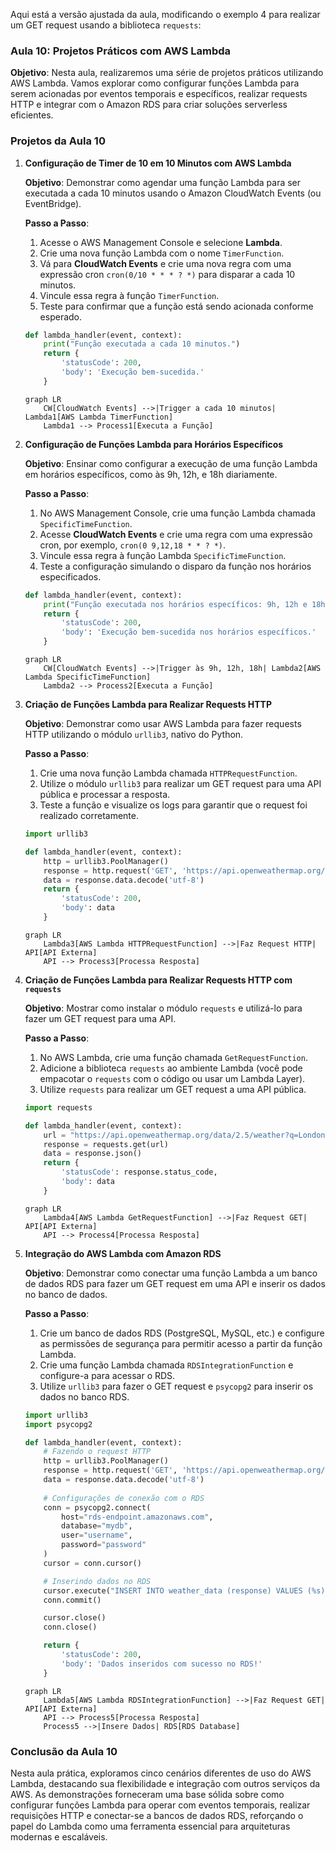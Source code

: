 Aqui está a versão ajustada da aula, modificando o exemplo 4 para realizar um GET request usando a biblioteca `requests`:

### Aula 10: Projetos Práticos com AWS Lambda

**Objetivo**: Nesta aula, realizaremos uma série de projetos práticos utilizando AWS Lambda. Vamos explorar como configurar funções Lambda para serem acionadas por eventos temporais e específicos, realizar requests HTTP e integrar com o Amazon RDS para criar soluções serverless eficientes.

### **Projetos da Aula 10**

1. **Configuração de Timer de 10 em 10 Minutos com AWS Lambda**

   **Objetivo**: Demonstrar como agendar uma função Lambda para ser executada a cada 10 minutos usando o Amazon CloudWatch Events (ou EventBridge).

   **Passo a Passo**:
   1. Acesse o AWS Management Console e selecione **Lambda**.
   2. Crie uma nova função Lambda com o nome `TimerFunction`.
   3. Vá para **CloudWatch Events** e crie uma nova regra com uma expressão cron `cron(0/10 * * * ? *)` para disparar a cada 10 minutos.
   4. Vincule essa regra à função `TimerFunction`.
   5. Teste para confirmar que a função está sendo acionada conforme esperado.

   ```python
   def lambda_handler(event, context):
       print("Função executada a cada 10 minutos.")
       return {
           'statusCode': 200,
           'body': 'Execução bem-sucedida.'
       }
   ```

   ```mermaid
   graph LR
       CW[CloudWatch Events] -->|Trigger a cada 10 minutos| Lambda1[AWS Lambda TimerFunction]
       Lambda1 --> Process1[Executa a Função]
   ```

2. **Configuração de Funções Lambda para Horários Específicos**

   **Objetivo**: Ensinar como configurar a execução de uma função Lambda em horários específicos, como às 9h, 12h, e 18h diariamente.

   **Passo a Passo**:
   1. No AWS Management Console, crie uma função Lambda chamada `SpecificTimeFunction`.
   2. Acesse **CloudWatch Events** e crie uma regra com uma expressão cron, por exemplo, `cron(0 9,12,18 * * ? *)`.
   3. Vincule essa regra à função Lambda `SpecificTimeFunction`.
   4. Teste a configuração simulando o disparo da função nos horários especificados.

   ```python
   def lambda_handler(event, context):
       print("Função executada nos horários específicos: 9h, 12h e 18h.")
       return {
           'statusCode': 200,
           'body': 'Execução bem-sucedida nos horários específicos.'
       }
   ```

   ```mermaid
   graph LR
       CW[CloudWatch Events] -->|Trigger às 9h, 12h, 18h| Lambda2[AWS Lambda SpecificTimeFunction]
       Lambda2 --> Process2[Executa a Função]
   ```

3. **Criação de Funções Lambda para Realizar Requests HTTP**

   **Objetivo**: Demonstrar como usar AWS Lambda para fazer requests HTTP utilizando o módulo `urllib3`, nativo do Python.

   **Passo a Passo**:
   1. Crie uma nova função Lambda chamada `HTTPRequestFunction`.
   2. Utilize o módulo `urllib3` para realizar um GET request para uma API pública e processar a resposta.
   3. Teste a função e visualize os logs para garantir que o request foi realizado corretamente.

   ```python
   import urllib3

   def lambda_handler(event, context):
       http = urllib3.PoolManager()
       response = http.request('GET', 'https://api.openweathermap.org/data/2.5/weather?q=London&appid=YOUR_API_KEY')
       data = response.data.decode('utf-8')
       return {
           'statusCode': 200,
           'body': data
       }
   ```

   ```mermaid
   graph LR
       Lambda3[AWS Lambda HTTPRequestFunction] -->|Faz Request HTTP| API[API Externa]
       API --> Process3[Processa Resposta]
   ```

4. **Criação de Funções Lambda para Realizar Requests HTTP com `requests`**

   **Objetivo**: Mostrar como instalar o módulo `requests` e utilizá-lo para fazer um GET request para uma API.

   **Passo a Passo**:
   1. No AWS Lambda, crie uma função chamada `GetRequestFunction`.
   2. Adicione a biblioteca `requests` ao ambiente Lambda (você pode empacotar o `requests` com o código ou usar um Lambda Layer).
   3. Utilize `requests` para realizar um GET request a uma API pública.

   ```python
   import requests

   def lambda_handler(event, context):
       url = "https://api.openweathermap.org/data/2.5/weather?q=London&appid=YOUR_API_KEY"
       response = requests.get(url)
       data = response.json()
       return {
           'statusCode': response.status_code,
           'body': data
       }
   ```

   ```mermaid
   graph LR
       Lambda4[AWS Lambda GetRequestFunction] -->|Faz Request GET| API[API Externa]
       API --> Process4[Processa Resposta]
   ```

5. **Integração do AWS Lambda com Amazon RDS**

   **Objetivo**: Demonstrar como conectar uma função Lambda a um banco de dados RDS para fazer um GET request em uma API e inserir os dados no banco de dados.

   **Passo a Passo**:
   1. Crie um banco de dados RDS (PostgreSQL, MySQL, etc.) e configure as permissões de segurança para permitir acesso a partir da função Lambda.
   2. Crie uma função Lambda chamada `RDSIntegrationFunction` e configure-a para acessar o RDS.
   3. Utilize `urllib3` para fazer o GET request e `psycopg2` para inserir os dados no banco RDS.

   ```python
   import urllib3
   import psycopg2

   def lambda_handler(event, context):
       # Fazendo o request HTTP
       http = urllib3.PoolManager()
       response = http.request('GET', 'https://api.openweathermap.org/data/2.5/weather?q=London&appid=YOUR_API_KEY')
       data = response.data.decode('utf-8')
       
       # Configurações de conexão com o RDS
       conn = psycopg2.connect(
           host="rds-endpoint.amazonaws.com",
           database="mydb",
           user="username",
           password="password"
       )
       cursor = conn.cursor()

       # Inserindo dados no RDS
       cursor.execute("INSERT INTO weather_data (response) VALUES (%s)", (data,))
       conn.commit()

       cursor.close()
       conn.close()

       return {
           'statusCode': 200,
           'body': 'Dados inseridos com sucesso no RDS!'
       }
   ```

   ```mermaid
   graph LR
       Lambda5[AWS Lambda RDSIntegrationFunction] -->|Faz Request GET| API[API Externa]
       API --> Process5[Processa Resposta]
       Process5 -->|Insere Dados| RDS[RDS Database]
   ```

### **Conclusão da Aula 10**

Nesta aula prática, exploramos cinco cenários diferentes de uso do AWS Lambda, destacando sua flexibilidade e integração com outros serviços da AWS. As demonstrações forneceram uma base sólida sobre como configurar funções Lambda para operar com eventos temporais, realizar requisições HTTP e conectar-se a bancos de dados RDS, reforçando o papel do Lambda como uma ferramenta essencial para arquiteturas modernas e escaláveis.